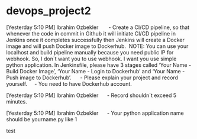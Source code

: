 # devops_project2

[Yesterday 5:10 PM] Ibrahim Ozbekler
      - Create a CI/CD pipeline, so that whenever the code in commit in Github it will initiate CI/CD pipeline in Jenkins once it completes successfully then Jenkins will create a Docker image and will push Docker image to Dockerhub.  NOTE: You can use your localhost and build pipeline manually because you need public IP for webhook. So, I don`t want you to use webhook. I want you use simple python application. In Jenkinsfile, please have 3 stages called ‘Your Name - Build Docker Image’, ‘Your Name - Login to Dockerhub’ and ‘Your Name - Push image to Dockerhub’.      - Please explain your project and record yourself.     - You need to have Dockerhub account.

[Yesterday 5:10 PM] Ibrahim Ozbekler
     - Record shouldn`t exceed 5 minutes.

[Yesterday 5:10 PM] Ibrahim Ozbekler
     - Your python application name should be yourname.py
 like 1

test